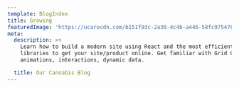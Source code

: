```yaml
---
template: BlogIndex
title: Growing
featuredImage: 'https://ucarecdn.com/b151f93c-2a30-4c4b-a446-58fc97547642/'
meta:
  description: >+
    Learn how to build a modern site using React and the most efficient
    libraries to get your site/product online. Get familiar with Grid CSS,
    animations, interactions, dynamic data.

  title: Our Cannabis Blog
---
```


